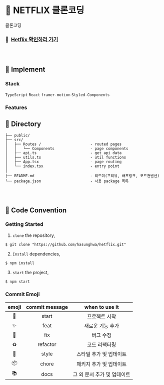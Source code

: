 # 🧥 NETFLIX 클론코딩

클론코딩

### 📌 &nbsp;[Hetflix 확인하러 가기](https://hetflix.netlify.app/)

### <br/>

###

## 🧥 Implement

### Stack

`TypeScript` `React` `framer-motion` `Styled-Components`

### Features

###

## 🧥 Directory
```
├── public/
├── src/
│   ├── Routes /                      - routed pages
│   │   └── Components                - page components
│   ├── api.ts                        - get api data
│   ├── utils.ts                      - util functions                    
│   ├── App.tsx                       - page routing
│   └── index.tsx                     - entry point
│
├── README.md                         - 리드미(프리뷰, 배포링크, 코드컨벤션)
└── package.json                      - 사용 package 목록
```

### <br/>

###

## 🧥 Code Convention

### Getting Started

1. `clone` the repository,

```
$ git clone "https://github.com/hasunghwa/hetflix.git"
```

2. `Install` dependencies,

```
$ npm install
```

3. `start` the project,

```
$ npm start
```

### Commit Emoji

|   emoji    | commit message |       when to use it        |
| :--------: | :------------: | :-------------------------: |
|   :tada:   |     start      |        프로젝트 시작        |
| :sparkles: |      feat      |      새로운 기능 추가       |
|   :bug:    |      fix       |          버그 수정          |
| :recycle:  |    refactor    |        코드 리팩터링        |
| :lipstick: |     style      |   스타일 추가 및 업데이트   |
| :package:  |     chore      |   패키지 추가 및 업데이트   |
|  :books:   |      docs      | 그 외 문서 추가 및 업데이트 |

### <br/>

###
